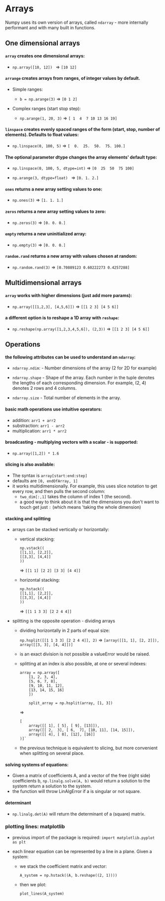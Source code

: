 # Arrays

Numpy uses its own version of arrays, called `ndarray` - more internally performant and with many built in functions.

## One dimensional arrays

#### `array` creates one dimensional arrays:

- `np.array([10, 12]) ` => `[10 12]`

#### `arrange` creates arrays from ranges, of integer values by default.

- Simple ranges:

  - `b = np.arange(3)` => `[0 1 2]`

- Complex ranges (start stop step):

  - `np.arange(1, 20, 3)` => `[ 1  4  7 10 13 16 19]`

#### `linspace` creates evenly spaced ranges of the form (start, stop, number of elements). Defaults to float values:

- `np.linspace(0, 100, 5)` => `[  0.  25.  50.  75. 100.]`

#### The optional parameter dtype changes the array elements' default type:

- `np.linspace(0, 100, 5, dtype=int)` => `[0  25  50  75 100]`

- `np.arange(3, dtype=float) ` => `[0. 1. 2.]`

#### `ones` returns a new array setting values to one:

- `np.ones(3)` => `[1. 1. 1.]`

#### `zeros` returns a new array setting values to zero:

- `np.zeros(3)` => `[0. 0. 0.]`

#### `empty` returns a new uninitialized array:

- `np.empty(3)` => `[0. 0. 0.]`

#### `random.rand` returns a new array with values chosen at random:

- `np.random.rand(3)` => `[0.70889123 0.60222273 0.4257288]`

## Multidimensional arrays

#### `array` works with higher dimensions (just add more params):

- `np.array([[1,2,3], [4,5,6]])` => `[[1 2 3]
[4 5 6]]`

#### a different option is to reshape a 1D array with `reshape`:

- `np.reshape(np.array([1,2,3,4,5,6]), (2,3))` => `[[1 2 3]
[4 5 6]]`

## Operations

#### the following attributes can be used to understand an `ndarray`:

- `ndarray.ndim`: - Number dimensions of the array (2 for 2D for example)
- `ndarray.shape` - Shape of the array. Each number in the tuple denotes the lengths of each corresponding dimension. For example, (2, 4) denotes 2 rows and 4 columns.

- `ndarray.size` - Total number of elements in the array.

#### basic math operations use intuitive operators:

- addition: `arr1 + arr2`
- substraction: `arr1 - arr2`
- multiplication: `arr1 * arr2`

#### broadcasting - multiplying vectors with a scalar - is supported:

- `np.array([1,2]) * 1.6`

#### slicing is also available:

- The syntax is `array[start:end:step]`
- defaults are `[0, endOfArray, 1]`
- it works multidimensionally. For example, this uses slice notation to get every row, and then pulls the second column:
  - `two_dim[:,1]` takes the column of index 1 (the second).
  - a good way to think about it is that the dimensions you don't want to touch get just `:` (which means 'taking the whole dimension)

#### stacking and splitting

- arrays can be stacked vertically or horizontally:

  - vertical stacking:

    ```
    np.vstack((
    [[1,1], [2,2]],
    [[3,3], [4,4]]
    ))
    ```

    => `[[1 1] [2 2] [3 3] [4 4]]`

  - horizontal stacking:

    ```
    np.hstack((
    [[1,1], [2,2]],
    [[3,3], [4,4]]
    ))
    ```

    => `[[1 1 3 3] [2 2 4 4]]`

- splitting is the opposite operation - dividing arrays

  - dividing horizontally in 2 parts of equal size:

    `np.hsplit([[1 1 3 3] [2 2 4 4]], 2)` => `[array([[1, 1], [2, 2]]), array([[3, 3], [4, 4]])]`

  - is an exact division is not possible a valueError would be raised.
  - splitting at an index is also possible, at one or several indexes:

    ```
    array = np.array([
        [1, 2, 3, 4],
        [5, 6, 7, 8],
        [9, 10, 11, 12],
        [13, 14, 15, 16]
        ])

        split_array = np.hsplit(array, [1, 3])
    ```

    =>

    ```
    [
        array([[ 1], [ 5], [ 9], [13]]),
        array([[ 2,  3], [ 6,  7], [10, 11], [14, 15]]),
        array([[ 4], [ 8], [12], [16]]
    )]`
    ```

  - the previous technique is equivalent to slicing, but more convenient when splitting on several place.

#### solving systems of equations:

- Given a matrix of coefficients A, and a vector of the free (right side) coefficients b, `np.linalg.solve(A, b)` would return a solution to the system return a solution to the system.
- the function will throw LinAlgError if a is singular or not square.

#### determinant

- `np.linalg.det(A)` will return the determinant of a (square) matrix.

### plotting lines: matplotlib

- previous import of the package is required:
  `import matplotlib.pyplot as plt `
- each linear equation can be represented by a line in a plane. Given a system:

  - we stack the coefficient matrix and vector:

    `A_system = np.hstack((A, b.reshape((2, 1))))`

  - then we plot:

    `plot_lines(A_system)`
